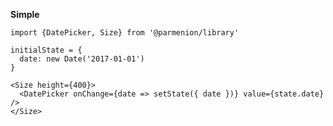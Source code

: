 **Simple**

    import {DatePicker, Size} from '@parmenion/library'

    initialState = {
      date: new Date('2017-01-01')
    }

    <Size height={400}>
      <DatePicker onChange={date => setState({ date })} value={state.date} />
    </Size>
